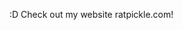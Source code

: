:D 
Check out my website ratpickle.com!
<!---
WildLeonie/WildLeonie is a ✨ special ✨ repository because its `README.md` (this file) appears on your GitHub profile.
You can click the Preview link to take a look at your changes.
--->
